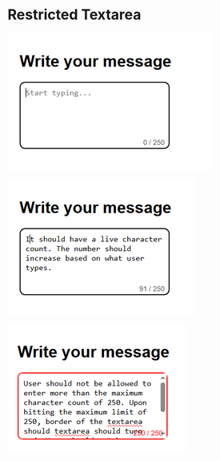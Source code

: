 # Restricted Textarea

![restricted-textarea](images/restricted-area.PNG)

![restricted-textarea](images/restricted-textarea2.PNG)

![restricted-textarea](images/restricted-area3.PNG)
